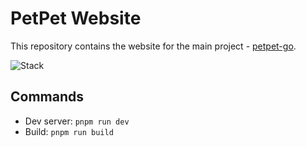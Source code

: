 # PetPet Website

This repository contains the website for the main project - [petpet-go](https://github.com/wavy-cat/petpet-go).

![Stack](https://skillicons.dev/icons?i=astro,react,tailwind,aws,nodejs,pnpm)

## Commands

* Dev server: `pnpm run dev`
* Build: `pnpm run build`
